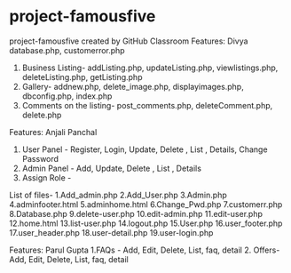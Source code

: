 # project-famousfive
project-famousfive created by GitHub Classroom
Features: Divya
database.php, customerror.php
1. Business Listing- addListing.php, updateListing.php, viewlistings.php, deleteListing.php, getListing.php
2. Gallery- addnew.php, delete_image.php, displayimages.php, dbconfig.php, index.php
3. Comments on the listing- post_comments.php, deleteComment.php, delete.php

Features: Anjali Panchal
1. User Panel - Register, Login, Update, Delete , List , Details, Change Password
2. Admin Panel - Add, Update, Delete , List , Details
3. Assign Role -

List of files-
1.Add_admin.php
2.Add_User.php
3.Admin.php
4.adminfooter.html
5.adminhome.html
6.Change_Pwd.php
7.customerr.php
8.Database.php
9.delete-user.php
10.edit-admin.php
11.edit-user.php
12.home.html
13.list-user.php
14.logout.php
15.User.php
16.user_footer.php
17.user_header.php
18.user-detail.php
19.user-login.php

Features: Parul Gupta
1.FAQs - Add, Edit, Delete, List, faq, detail
2. Offers- Add, Edit, Delete, List, faq, detail
